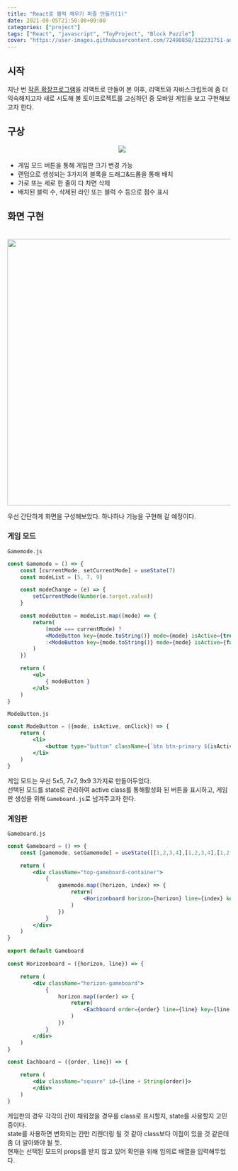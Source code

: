 ```yaml
---
title: "React로 블럭 채우기 퍼즐 만들기(1)"
date: 2021-09-05T21:50:00+09:00
categories: ["project"]
tags: ["React", "javascript", "ToyProject", "Block Puzzle"]
cover: "https://user-images.githubusercontent.com/72490858/132231751-adb886ad-6f00-4375-bacc-1e78888b7954.PNG"
---
```

## 시작
지난 번 [작혼 확장프로그램](https://github.com/kms-97/mahjang_extension)을 리액트로 만들어 본 이후,
리액트와 자바스크립트에 좀 더 익숙해지고자 새로 시도해 볼 토이프로젝트를 고심하던 중 모바일 게임을 보고 구현해보고자 한다.

## 구상
<p align="center">
　<img src="https://user-images.githubusercontent.com/72490858/132230491-ef0fdb72-41b1-4e90-84f7-c082d3b36ba1.PNG">
</p>

- 게임 모드 버튼을 통해 게임판 크기 변경 가능
- 랜덤으로 생성되는 3가지의 블록을 드래그&드롭을 통해 배치
- 가로 또는 세로 한 줄이 다 차면 삭제
- 배치된 블럭 수, 삭제된 라인 또는 블럭 수 등으로 점수 표시

## 화면 구현
<p align="center">
　<img src="https://user-images.githubusercontent.com/72490858/132231751-adb886ad-6f00-4375-bacc-1e78888b7954.PNG" width="600px">
</p>
우선 간단하게 화면을 구성해보았다. 하나하나 기능을 구현해 갈 예정이다.

### 게임 모드
`Gamemode.js`
```jsx
const Gamemode = () => {
    const [currentMode, setCurrentMode] = useState(7)
    const modeList = [5, 7, 9]

    const modeChange = (e) => {
        setCurrentMode(Number(e.target.value))
    }

    const modeButton = modeList.map((mode) => {
        return(
            (mode === currentMode) ?
            <ModeButton key={mode.toString()} mode={mode} isActive={true} onClick={modeChange}/>
            :<ModeButton key={mode.toString()} mode={mode} isActive={false} onClick={modeChange}/>
        )
    })

    return (
        <ul>
            { modeButton }
        </ul>
    )
}
```
`ModeButton.js`
```jsx
const ModeButton = ({mode, isActive, onClick}) => {
    return (
        <li>
            <button type="button" className={`btn btn-primary ${isActive?'active':''}`} data-bs-toggle="button" autoComplete="off" onClick={onClick} value={mode}>{mode}x{mode}</button>
        </li>
    )
}
```
게임 모드는 우선 5x5, 7x7, 9x9 3가지로 만들어두었다.<br>
선택된 모드를 state로 관리하여 active class를 통해활성화 된 버튼을 표시하고, 게임판 생성을 위해 `Gameboard.js`로 넘겨주고자 한다.


### 게임판
`Gameboard.js`
```jsx
const Gameboard = () => {
    const [gamemode, setGamemode] = useState([[1,2,3,4],[1,2,3,4],[1,2,3,4],[1,2,3,4]])

    return (
        <div className="top-gameboard-container">
            {
                gamemode.map((horizon, index) => {
                    return(
                        <Horizonboard horizon={horizon} line={index} key={"h" + index}/>
                    )
                })
            }
        </div>
    )
}

export default Gameboard

const Horizonboard = ({horizon, line}) => {

    return (
        <div className="horizon-gameboard">
            {
                horizon.map((order) => {
                    return(
                        <Eachboard order={order} line={line} key={line + String(order)}/>
                    )
                })
            }
        </div>
    )
}

const Eachboard = ({order, line}) => {

    return (
        <div className="square" id={line + String(order)}>
        </div>
    )
}
```
게임판의 경우 각각의 칸이 채워졌을 경우를 class로 표시할지, state를 사용할지 고민 중이다.<br>
state를 사용하면 변화되는 칸만 리렌더링 될 것 같아 class보다 이점이 있을 것 같은데 좀 더 알아봐야 될 듯.<br>
현재는 선택된 모드의 props를 받지 않고 있어 확인을 위해 임의로 배열을 입력해두었다.<br>